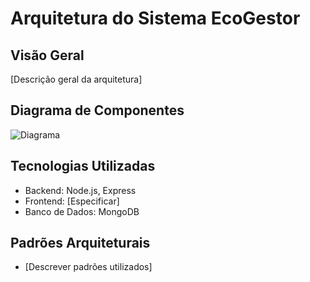 # Arquitetura do Sistema EcoGestor

## Visão Geral
[Descrição geral da arquitetura]

## Diagrama de Componentes
![Diagrama](images/architecture-diagram.png)

## Tecnologias Utilizadas
- Backend: Node.js, Express
- Frontend: [Especificar]
- Banco de Dados: MongoDB

## Padrões Arquiteturais
- [Descrever padrões utilizados]